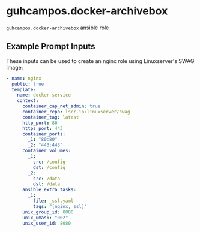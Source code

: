 # guhcampos.docker-archivebox

`guhcampos.docker-archivebox` ansible role

## Example Prompt Inputs

These inputs can be used to create an nginx role using Linuxserver's SWAG image:

```yaml
- name: nginx
  public: true
  template:
    name: docker-service
    context:
      container_cap_net_admin: true
      container_repo: lscr.io/linuxserver/swag
      container_tag: latest
      http_port: 80
      https_port: 443
      container_ports:
        _1: "80:80"
        _2: "443:443"
      container_volumes:
        _1:
          src: /config
          dst: /config
        _2:
          src: /data
          dst: /data
      ansible_extra_tasks:
        _1:
          file: _ssl.yaml
          tags: "[nginx, ssl]"
      unix_group_id: 8080
      unix_umask: "002"
      unix_user_id: 8080
```
